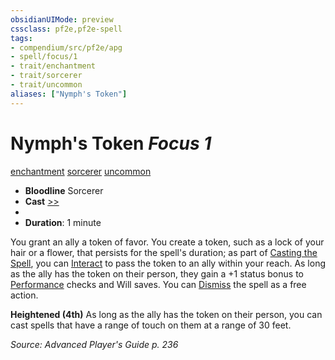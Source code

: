 ```yaml
---
obsidianUIMode: preview
cssclass: pf2e,pf2e-spell
tags:
- compendium/src/pf2e/apg
- spell/focus/1
- trait/enchantment
- trait/sorcerer
- trait/uncommon
aliases: ["Nymph's Token"]
---
```

# Nymph's Token *Focus 1*   
[enchantment](enchantment.md "Enchantment School Trait")  [sorcerer](Reference/Rules/Traits/sorcerer.md "Sorcerer Class Trait")  [uncommon](uncommon.md "Uncommon Rarity Trait")  

- **Bloodline** Sorcerer
- **Cast** [>>](chapter-9-playing-the-game.md#Actions "Two-Action") 
- 
- **Duration**: 1 minute

You grant an ally a token of favor. You create a token, such as a lock of your hair or a flower, that persists for the spell's duration; as part of [Casting the Spell](cast-a-spell.md), you can [Interact](interact.md) to pass the token to an ally within your reach. As long as the ally has the token on their person, they gain a +1 status bonus to [Performance](skills.md#Performance) checks and Will saves. You can [Dismiss](dismiss.md) the spell as a free action.

**Heightened (4th)** As long as the ally has the token on their person, you can cast spells that have a range of touch on them at a range of 30 feet.

*Source: Advanced Player's Guide p. 236*
